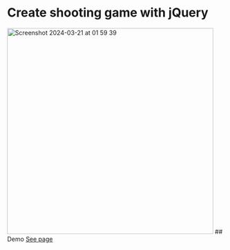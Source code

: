 #  Create shooting game with jQuery
<img width="477" alt="Screenshot 2024-03-21 at 01 59 39" src="https://github.com/peznc810/shooting-game/assets/150581210/d536a047-3a40-4404-bcda-d9efeca111be">
## Demo
<a href="https://peznc810.github.io/shooting-game/">See page</a>
